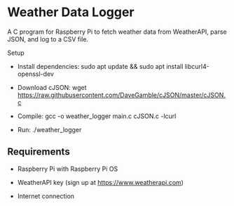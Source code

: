 # Weather Data Logger

A C program for Raspberry Pi to fetch weather data from WeatherAPI, parse JSON, and log to a CSV file.

Setup

 - Install dependencies: sudo apt update && sudo apt install libcurl4-openssl-dev

- Download cJSON: wget https://raw.githubusercontent.com/DaveGamble/cJSON/master/cJSON.c

- Compile: gcc -o weather_logger main.c cJSON.c -lcurl

- Run: ./weather_logger


## Requirements

- Raspberry Pi with Raspberry Pi OS

- WeatherAPI key (sign up at https://www.weatherapi.com)

- Internet connection
